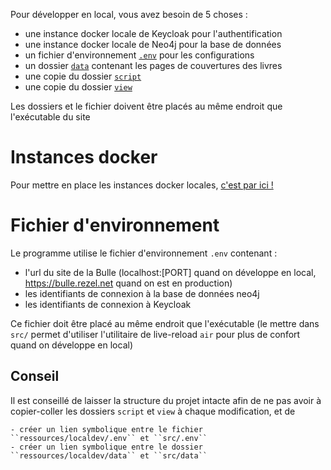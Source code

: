 Pour développer en local, vous avez besoin de 5 choses :
  - une instance docker locale de Keycloak pour l'authentification
  - une instance docker locale de Neo4j pour la base de données
  - un fichier d'environnement [`.env`](./.env) pour les configurations
  - un dossier [``data``](./data) contenant les pages de couvertures des livres
  - une copie du dossier [``script``](../../src/script)
  - une copie du dossier [``view``](../../src/view)

Les dossiers et le fichier doivent être placés au même endroit que l'exécutable du site

# Instances docker
Pour mettre en place les instances docker locales, [c'est par ici !](./docker/README.md)

# Fichier d'environnement
Le programme utilise le fichier d'environnement ``.env`` contenant :
  - l'url du site de la Bulle (localhost:[PORT] quand on développe en local, https://bulle.rezel.net quand on est en production)
  - les identifiants de connexion à la base de données neo4j
  - les identifiants de connexion à Keycloak

Ce fichier doit être placé au même endroit que l'exécutable (le mettre dans ``src/`` permet d'utiliser l'utilitaire de live-reload ``air`` pour plus de confort quand on développe en local)

## Conseil
Il est conseillé de laisser la structure du projet intacte afin de ne pas avoir à copier-coller les dossiers ``script`` et ``view`` à chaque modification, et de 

    - créer un lien symbolique entre le fichier ``ressources/localdev/.env`` et ``src/.env`` 
    - créer un lien symbolique entre le dossier ``ressources/localdev/data`` et ``src/data``
